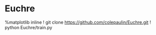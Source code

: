 # Euchre
%matplotlib inline
! git clone https://github.com/colepaulin/Euchre.git
! python Euchre/train.py
